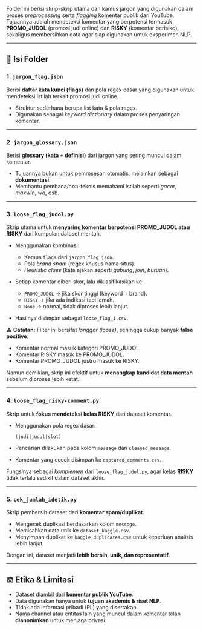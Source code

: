 Folder ini berisi skrip-skrip utama dan kamus jargon yang digunakan dalam proses *preprocessing* serta *flagging* komentar publik dari YouTube. Tujuannya adalah mendeteksi komentar yang berpotensi termasuk **PROMO\_JUDOL** (promosi judi online) dan **RISKY** (komentar berisiko), sekaligus membersihkan data agar siap digunakan untuk eksperimen NLP.

---

## 📑 Isi Folder

### 1. `jargon_flag.json`

Berisi **daftar kata kunci (flags)** dan pola regex dasar yang digunakan untuk mendeteksi istilah terkait promosi judi online.

* Struktur sederhana berupa list kata & pola regex.
* Digunakan sebagai *keyword dictionary* dalam proses penyaringan komentar.

---

### 2. `jargon_glossary.json`

Berisi **glossary (kata + definisi)** dari jargon yang sering muncul dalam komentar.

* Tujuannya bukan untuk pemrosesan otomatis, melainkan sebagai **dokumentasi**.
* Membantu pembaca/non-teknis memahami istilah seperti *gacor*, *maxwin*, *wd*, dsb.

---

### 3. `loose_flag_judol.py`

Skrip utama untuk **menyaring komentar berpotensi PROMO\_JUDOL atau RISKY** dari kumpulan dataset mentah.

* Menggunakan kombinasi:

  * Kamus `flags` dari `jargon_flag.json`.
  * Pola *brand spam* (regex khusus nama situs).
  * *Heuristic clues* (kata ajakan seperti *gabung*, *join*, *buruan*).
* Setiap komentar diberi skor, lalu diklasifikasikan ke:

  * `PROMO_JUDOL` → jika skor tinggi (keyword + brand).
  * `RISKY` → jika ada indikasi tapi lemah.
  * `None` → normal, tidak diproses lebih lanjut.
* Hasilnya disimpan sebagai `loose_flag_1.csv`.

⚠️ **Catatan:**
Filter ini bersifat *longgar (loose)*, sehingga cukup banyak **false positive**:

* Komentar normal masuk kategori PROMO\_JUDOL.
* Komentar RISKY masuk ke PROMO\_JUDOL.
* Komentar PROMO\_JUDOL justru masuk ke RISKY.

Namun demikian, skrip ini efektif untuk **menangkap kandidat data mentah** sebelum diproses lebih ketat.

---

### 4. `loose_flag_risky-comment.py`

Skrip untuk **fokus mendeteksi kelas RISKY** dari dataset komentar.

* Menggunakan pola regex dasar:

  ```
  (judi|judol|slot)
  ```
* Pencarian dilakukan pada kolom `message` dan `cleaned_message`.
* Komentar yang cocok disimpan ke `captured_comments.csv`.

Fungsinya sebagai *komplemen* dari `loose_flag_judol.py`, agar kelas **RISKY** tidak terlalu sedikit dalam dataset akhir.

---

### 5. `cek_jumlah_idetik.py`

Skrip pembersih dataset dari **komentar spam/duplikat**.

* Mengecek duplikasi berdasarkan kolom `message`.
* Memisahkan data unik ke `dataset_kaggle.csv`.
* Menyimpan duplikat ke `kaggle_duplicates.csv` untuk keperluan analisis lebih lanjut.

Dengan ini, dataset menjadi **lebih bersih, unik, dan representatif**.

---

## ⚖️ Etika & Limitasi

* Dataset diambil dari **komentar publik YouTube**.
* Data digunakan hanya untuk **tujuan akademis & riset NLP**.
* Tidak ada informasi pribadi (PII) yang disertakan.
* Nama channel atau entitas lain yang muncul dalam komentar telah **dianonimkan** untuk menjaga privasi.
